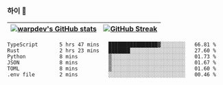 
### 하이 👋
[![warpdev's GitHub stats](https://github-readme-stats.vercel.app/api?username=warpdev&show_icons=true&theme=vue-dark)](#) |[![GitHub Streak](https://github-readme-streak-stats.herokuapp.com/?user=warpdev&theme=dark)](#)
--- | --- |
<!--START_SECTION:waka-->

```text
TypeScript       5 hrs 47 mins   ████████████████▓░░░░░░░░   66.81 %
Rust             2 hrs 23 mins   ███████░░░░░░░░░░░░░░░░░░   27.60 %
Python           8 mins          ▒░░░░░░░░░░░░░░░░░░░░░░░░   01.73 %
JSON             8 mins          ▒░░░░░░░░░░░░░░░░░░░░░░░░   01.67 %
TOML             8 mins          ▒░░░░░░░░░░░░░░░░░░░░░░░░   01.60 %
.env file        2 mins          ░░░░░░░░░░░░░░░░░░░░░░░░░   00.46 %
```

<!--END_SECTION:waka-->

<!--
**warpdev/warpdev** is a ✨ _special_ ✨ repository because its `README.md` (this file) appears on your GitHub profile.

Here are some ideas to get you started:

- 🔭 I’m currently working on ...
- 🌱 I’m currently learning ...
- 👯 I’m looking to collaborate on ...
- 🤔 I’m looking for help with ...
- 💬 Ask me about ...
- 📫 How to reach me: ...
- 😄 Pronouns: ...
- ⚡ Fun fact: ...
-->
